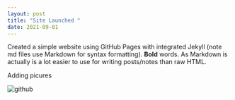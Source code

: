 ```yaml
---
layout: post
title: "Site Launched "
date: 2021-09-01
---
```

Created a simple website using GitHub Pages with integrated Jekyll (note md files use Markdown for syntax formatting). **Bold** words. As Markdown is actually is a lot easier to use for writing posts/notes than raw HTML.

Adding picures

![github](https://pbs.twimg.com/profile_images/1414990564408262661/r6YemvF9_400x400.jpg)
